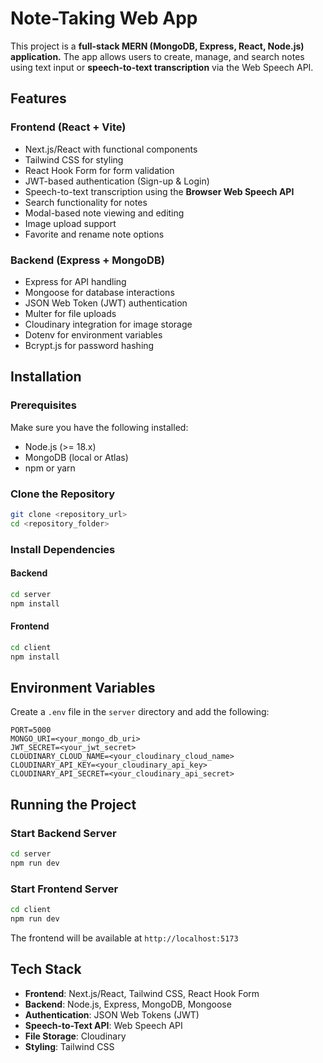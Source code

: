 # Note-Taking Web App

This project is a **full-stack MERN (MongoDB, Express, React, Node.js) application.** The app allows users to create, manage, and search notes using text input or **speech-to-text transcription** via the Web Speech API.

## Features

### **Frontend (React + Vite)**
- Next.js/React with functional components
- Tailwind CSS for styling
- React Hook Form for form validation
- JWT-based authentication (Sign-up & Login)
- Speech-to-text transcription using the **Browser Web Speech API**
- Search functionality for notes
- Modal-based note viewing and editing
- Image upload support
- Favorite and rename note options

### **Backend (Express + MongoDB)**
- Express for API handling
- Mongoose for database interactions
- JSON Web Token (JWT) authentication
- Multer for file uploads
- Cloudinary integration for image storage
- Dotenv for environment variables
- Bcrypt.js for password hashing

## Installation

### Prerequisites
Make sure you have the following installed:
- Node.js (>= 18.x)
- MongoDB (local or Atlas)
- npm or yarn

### Clone the Repository
```sh
git clone <repository_url>
cd <repository_folder>
```

### Install Dependencies
#### Backend
```sh
cd server
npm install
```

#### Frontend
```sh
cd client
npm install
```

## Environment Variables
Create a `.env` file in the `server` directory and add the following:
```
PORT=5000
MONGO_URI=<your_mongo_db_uri>
JWT_SECRET=<your_jwt_secret>
CLOUDINARY_CLOUD_NAME=<your_cloudinary_cloud_name>
CLOUDINARY_API_KEY=<your_cloudinary_api_key>
CLOUDINARY_API_SECRET=<your_cloudinary_api_secret>
```

## Running the Project
### Start Backend Server
```sh
cd server
npm run dev
```

### Start Frontend Server
```sh
cd client
npm run dev
```
The frontend will be available at `http://localhost:5173`

## Tech Stack
- **Frontend**: Next.js/React, Tailwind CSS, React Hook Form
- **Backend**: Node.js, Express, MongoDB, Mongoose
- **Authentication**: JSON Web Tokens (JWT)
- **Speech-to-Text API**: Web Speech API
- **File Storage**: Cloudinary
- **Styling**: Tailwind CSS


